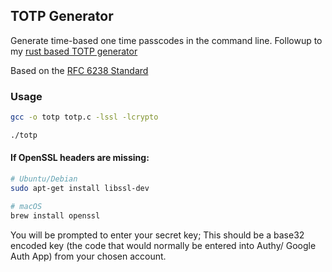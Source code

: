 ## TOTP Generator

Generate time-based one time passcodes in the command line.
Followup to my [rust based TOTP generator](https://github.com/ryansereno/rust-TOTP)

Based on the [RFC 6238 Standard](https://www.rfc-editor.org/rfc/rfc6238#page-9)

### Usage

```bash
gcc -o totp totp.c -lssl -lcrypto
```
```bash
./totp
```

#### If OpenSSL headers are missing:
```bash
# Ubuntu/Debian
sudo apt-get install libssl-dev

# macOS 
brew install openssl
```

You will be prompted to enter your secret key;
This should be a base32 encoded key (the code that would normally be entered into Authy/ Google Auth App) from your chosen account.


